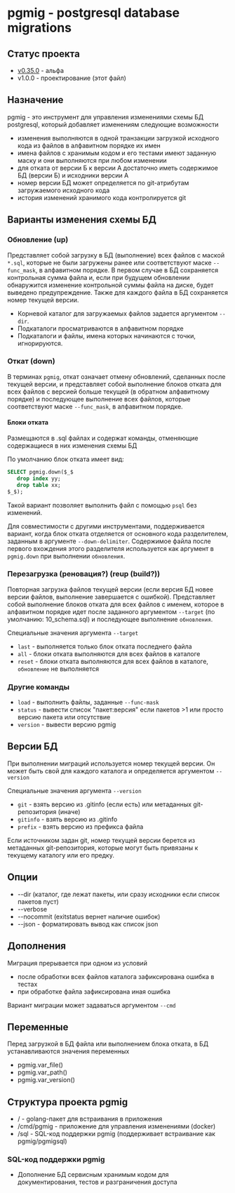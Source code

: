 # pgmig - **p**ost**g**resql database **mig**rations

## Статус проекта

* [v0.35.0](https://github.com/pgmig/pgmig/tree/b0) - альфа
* v1.0.0 - проектирование (этот файл)

## Назначение

pgmig - это инструмент для управления изменениями схемы БД postgresql, который добавляет изменениям следующие возможности

* изменения выполняются в одной транзакции загрузкой исходного кода из файлов в алфавитном порядке их имен
* имена файлов с хранимым кодом и его тестами имеют заданную маску и они выполняются при любом изменении
* для отката от версии Б к версии А достаточно иметь содержимое БД (версии Б) и исходники версии А
* номер версии БД может определяется по git-атрибутам загружаемого исходного кода
* история изменений хранимого кода контролируется git

## Варианты изменения схемы БД

### Обновление (up)

Представляет собой загрузку в БД (выполнение) всех файлов с маской `*.sql`, которые не были загружены ранее или соответствуют маске `--func_mask`, в алфавитном порядке. В первом случае в БД сохраняется контрольная сумма файла и, если при будущем обновлении обнаружится изменение контрольной суммы файла на диске, будет выведено предупреждение. Также для каждого файла в БД сохраняется номер текущей версии.

* Корневой каталог для загружаемых файлов задается аргументом `--dir`.
* Подкаталоги просматриваются в алфавитном порядке
* Подкаталоги и файлы, имена которых начинаются с точки, игнорируются.

### Откат (down)

В терминах `pgmig`, откат означает отмену обновлений, сделанных после текущей версии, и представляет собой выполнение блоков отката для всех файлов с версией больше текущей (в обратном алфавитному порядке) и последующее выполнение всех файлов, которые соответствуют маске `--func_mask`, в алфавитном порядке.

#### Блоки отката

Размещаются в .sql файлах и содержат команды, отменяющие содержащиеся в них изменения схемы БД

По умолчанию блок отката имеет вид:

```sql
SELECT pgmig.down($_$
   drop index yy;
   drop table xx;
$_$);
```

Такой вариант позволяет выполнить файл с помощью `psql` без изменений.

Для совместимости с другими инструментами, поддерживается вариант, когда блок отката отделяется от основного кода разделителем, заданным в аргументе `--down-delimiter`. Содержимое файла после первого вхождения этого разделителя используется как аргумент в `pgmig.down` при выполнении `обновления`.

### Перезагрузка (реновация?) (reup (build?))

Повторная загрузка файлов текущей версии (если версия БД новее версии файлов, выполнение завершается с ошибкой).
Представляет собой выполнение блоков отката для всех файлов с именем, которое в алфавитном порядке идет после заданного аргументом `--target` (по умолчанию: 10_schema.sql) и последующее выполнение `обновления`.

Специальные значения аргумента `--target`

* `last` - выполняется только блок отката последнего файла
* `all` - блоки отката выполняются для всех файлов в каталоге
* `reset` - блоки отката выполняются для всех файлов в каталоге, `обновление` не выполняется

### Другие команды

* `load` - выполнить файлы, заданные `--func-mask`
* `status` - вывести список "пакет:версия" если пакетов >1 или просто версию пакета или отсутствие 
* `version` - вывести версию pgmig

## Версии БД

При выполнении миграций используется номер текущей версии. Он может быть свой для каждого каталога и определяется аргументом `--version`

Специальные значения аргумента `--version`

* `git` - взять версию из .gitinfo (если есть) или метаданных git-репозитория (иначе)
* `gitinfo` - взять версию из .gitinfo
* `prefix` - взять версию из префикса файла

Если источником задан git, номер текущей версии берется из метаданных git-репозитория, которые могут быть привязаны к текущему каталогу или его предку.

## Опции

* --dir (каталог, где лежат пакеты, или сразу исходники если список пакетов пуст)
* --verbose
* --nocommit (exitstatus вернет наличие ошибок)
* --json - форматировать вывод как список json

## Дополнения

Миграция прерывается при одном из условий

* после обработки всех файлов каталога зафиксирована ошибка в тестах
* при обработке файла зафиксирована иная ошибка

Вариант миграции может задаваться аргументом `--cmd`

## Переменные

Перед загрузкой в БД файла или выполнением блока отката, в БД устанавливаются значения переменных

* pgmig.var_file()
* pgmig.var_path()
* pgmig.var_version()

## Структура проекта pgmig

* / - golang-пакет для встраивания в приложения
* /cmd/pgmig - приложение для управления изменениями (docker)
* /sql - SQL-код поддержки pgmig (поддерживает встраивание как pgmig/pgmigsql)

### SQL-код поддержки pgmig

* Дополнение БД сервисным хранимым кодом для документирования, тестов и разграничения доступа
